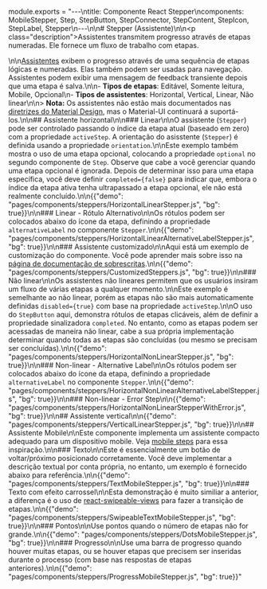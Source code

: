 module.exports = "---\ntitle: Componente React Stepper\ncomponents: MobileStepper, Step, StepButton, StepConnector, StepContent, StepIcon, StepLabel, Stepper\n---\n\n# Stepper (Assistente)\n\n<p class=\"description\">Assistentes transmitem progresso através de etapas numeradas. Ele fornece um fluxo de trabalho com etapas.</p>\n\n[Assistentes](https://material.io/archive/guidelines/components/steppers.html) exibem o progresso através de uma sequência de etapas lógicas e numeradas. Elas também podem ser usadas para navegação. Assistentes podem exibir uma mensagem de feedback transiente depois que uma etapa é salva.\n\n- **Tipos de etapas**: Editável, Somente leitura, Mobile, Opcional\n- **Tipos de assistentes**: Horizontal, Vertical, Linear, Não linear\n\n> **Nota:** Os assistentes não estão mais documentados nas [diretrizes do Material Design](https://material.io/), mas o Material-UI continuará a suportá-los.\n\n## Assistente horizontal\n\n### Linear\n\nO assistente (`Stepper`) pode ser controlado passando o índice da etapa atual (baseado em zero) com a propriedade `activeStep`. A orientação do asisstente (`Stepper`) é definida usando a propriedade `orientation`.\n\nEste exemplo também mostra o uso de uma etapa opcional, colocando a propriedade `optional` no segundo componente de `Step`. Observe que cabe a você gerenciar quando uma etapa opcional é ignorada. Depois de determinar isso para uma etapa específica, você deve definir `completed={false}` para indicar que, embora o índice da etapa ativa tenha ultrapassado a etapa opcional, ele não está realmente concluído.\n\n{{\"demo\": \"pages/components/steppers/HorizontalLinearStepper.js\", \"bg\": true}}\n\n### Linear - Rótulo Alternativo\n\nOs rótulos podem ser colocados abaixo do ícone da etapa, definindo a propriedade `alternativeLabel` no componente `Stepper`.\n\n{{\"demo\": \"pages/components/steppers/HorizontalLinearAlternativeLabelStepper.js\", \"bg\": true}}\n\n### Assistente customizado\n\nAqui está um exemplo de customização do componente. Você pode aprender mais sobre isso na [página de documentação de sobrescritas](/customization/components/).\n\n{{\"demo\": \"pages/components/steppers/CustomizedSteppers.js\", \"bg\": true}}\n\n### Não linear\n\nOs assistentes não lineares permitem que os usuários insiram um fluxo de várias etapas a qualquer momento.\n\nEste exemplo é semelhante ao não linear, porém as etapas não são mais automaticamente definidas `disabled={true}` com base na propriedade `activeStep`.\n\nO uso do `StepButton` aqui, demonstra rótulos de etapas clicáveis, além de definir a propriedade sinalizadora `completed`. No entanto, como as etapas podem ser acessadas de maneira não linear, cabe a sua própria implementação determinar quando todas as etapas são concluídas (ou mesmo se precisam ser concluídas).\n\n{{\"demo\": \"pages/components/steppers/HorizontalNonLinearStepper.js\", \"bg\": true}}\n\n### Non-linear - Alternative Label\n\nOs rótulos podem ser colocados abaixo do ícone da etapa, definindo a propriedade `alternativeLabel` no componente `Stepper`.\n\n{{\"demo\": \"pages/components/steppers/HorizontalNonLinearAlternativeLabelStepper.js\", \"bg\": true}}\n\n### Non-linear - Error Step\n\n{{\"demo\": \"pages/components/steppers/HorizontalNonLinearStepperWithError.js\", \"bg\": true}}\n\n## Assistente vertical\n\n{{\"demo\": \"pages/components/steppers/VerticalLinearStepper.js\", \"bg\": true}}\n\n## Assistente Mobile\n\nEste componente implementa um assistente compacto adequado para um dispositivo mobile. Veja [mobile steps](https://material.io/archive/guidelines/components/steppers.html#steppers-types-of-steps) para essa inspiração.\n\n### Texto\n\nEste é essencialmente um botão de voltar/próximo posicionado corretamente. Você deve implementar a descrição textual por conta própria, no entanto, um exemplo é fornecido abaixo para referência.\n\n{{\"demo\": \"pages/components/steppers/TextMobileStepper.js\", \"bg\": true}}\n\n### Texto com efeito carrossel\n\nEsta demonstração é muito similiar a anterior, a diferença é o uso de [react-swipeable-views](https://github.com/oliviertassinari/react-swipeable-views) para fazer a transição de etapas.\n\n{{\"demo\": \"pages/components/steppers/SwipeableTextMobileStepper.js\", \"bg\": true}}\n\n### Pontos\n\nUse pontos quando o número de etapas não for grande.\n\n{{\"demo\": \"pages/components/steppers/DotsMobileStepper.js\", \"bg\": true}}\n\n### Progresso\n\nUse uma barra de progresso quando houver muitas etapas, ou se houver etapas que precisem ser inseridas durante o processo (com base nas respostas de etapas anteriores).\n\n{{\"demo\": \"pages/components/steppers/ProgressMobileStepper.js\", \"bg\": true}}"